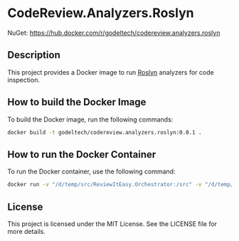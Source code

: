 # CodeReview.Analyzers.Roslyn

NuGet: https://hub.docker.com/r/godeltech/codereview.analyzers.roslyn

## Description

This project provides a Docker image to run [Roslyn](https://www.nuget.org/packages/sonaranalyzer.csharp) analyzers for code inspection.

## How to build the Docker Image

To build the Docker image, run the following commands:

```bash
docker build -t godeltech/codereview.analyzers.roslyn:0.0.1 .
```

## How to run the Docker Container

To run the Docker container, use the following command:

```bash
docker run -v "/d/temp/src/ReviewItEasy.Orchestrator:/src" -v "/d/temp/artifacts:/artifacts" --env SOLUTION_FILE_PATH=/src/ReviewItEasy.Orchestrator.sln  -it --rm godeltech/codereview.analyzers.roslyn
```

## License

This project is licensed under the MIT License. See the LICENSE file for more details.